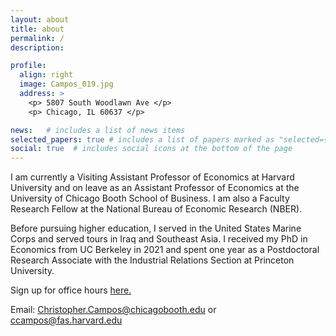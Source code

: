 ```yaml
---
layout: about
title: about
permalink: /
description: 

profile:
  align: right
  image: Campos_019.jpg 
  address: >
    <p> 5807 South Woodlawn Ave </p>
    <p> Chicago, IL 60637 </p>

news:   # includes a list of news items
selected_papers: true # includes a list of papers marked as "selected={true}"
social: true  # includes social icons at the bottom of the page
---
```


I am currently a Visiting Assistant Professor of Economics at Harvard University and on leave as an Assistant Professor of Economics at the University of Chicago Booth School of Business. I am also a Faculty Research Fellow at the National Bureau of Economic Research (NBER). 

Before pursuing higher education, I served in the United States Marine Corps and served tours in Iraq and Southeast Asia. I received my PhD in Economics from UC Berkeley in 2021 and spent one year as a Postdoctoral Research Associate with the Industrial Relations Section at Princeton University. 

Sign up for office hours [here.](https://calendly.com/christopher-campos/oh20232024)

Email: Christopher.Campos@chicagobooth.edu or ccampos@fas.harvard.edu

